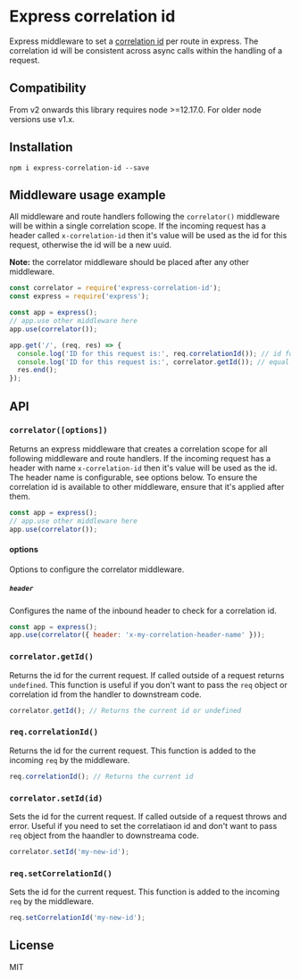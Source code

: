 # Express correlation id

Express middleware to set a [correlation id](https://github.com/toboid/correlation-id) per route in express. The correlation id will be consistent across async calls within the handling of a request.

## Compatibility

From v2 onwards this library requires node >=12.17.0. For older node versions use v1.x.

## Installation

```shell
npm i express-correlation-id --save
```

## Middleware usage example

All middleware and route handlers following the `correlator()` middleware will be within a single correlation scope. If the incoming request has a header called `x-correlation-id` then it's value will be used as the id for this request, otherwise the id will be a new uuid.

**Note:** the correlator middleware should be placed after any other middleware.

```javascript
const correlator = require('express-correlation-id');
const express = require('express');

const app = express();
// app.use other middleware here
app.use(correlator());

app.get('/', (req, res) => {
  console.log('ID for this request is:', req.correlationId()); // id for this request
  console.log('ID for this request is:', correlator.getId()); // equal to above, not dependant on the req object
  res.end();
});
```

## API

### `correlator([options])`

Returns an express middleware that creates a correlation scope for all following middleware and route handlers. If the incoming request has a header with name `x-correlation-id` then it's value will be used as the id. The header name is configurable, see options below.
To ensure the correlation id is available to other middleware, ensure that it's applied after them.

```javascript
const app = express();
// app.use other middleware here
app.use(correlator());
```

#### options

Options to configure the correlator middleware.

##### `header`

Configures the name of the inbound header to check for a correlation id.

```javascript
const app = express();
app.use(correlator({ header: 'x-my-correlation-header-name' }));
```

### `correlator.getId()`

Returns the id for the current request. If called outside of a request returns `undefined`. This function is useful if you don't want to pass the `req` object or correlation id from the handler to downstream code.

```javascript
correlator.getId(); // Returns the current id or undefined
```

### `req.correlationId()`

Returns the id for the current request. This function is added to the incoming `req` by the middleware.

```javascript
req.correlationId(); // Returns the current id
```

### `correlator.setId(id)`

Sets the id for the current request. If called outside of a request throws and error. Useful if you
need to set the correlatiaon id and don't want to pass `req` object from the haandler to downstreama code.

```javascript
correlator.setId('my-new-id');
```

### `req.setCorrelationId()`

Sets the id for the current request. This function is added to the incoming `req` by the middleware.

```javascript
req.setCorrelationId('my-new-id');
```

## License

MIT
